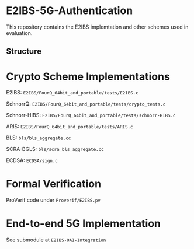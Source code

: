 # E2IBS-5G-Authentication
This repository contains the E2IBS implemtation and other schemes used in evaluation. 

## Structure
# Crypto Scheme Implementations
E2IBS: `E2IBS/FourQ_64bit_and_portable/tests/E2IBS.c`

SchnorrQ: `E2IBS/FourQ_64bit_and_portable/tests/crypto_tests.c` 

Schnorr-HIBS: `E2IBS/FourQ_64bit_and_portable/tests/schnorr-HIBS.c`

ARIS: `E2IBS/FourQ_64bit_and_portable/tests/ARIS.c`

BLS: `bls/bls_aggregate.cc`

SCRA-BGLS: `bls/scra_bls_aggregate.cc`

ECDSA: `ECDSA/sign.c`

# Formal Verification
ProVerif code under `Proverif/E2IBS.pv`

# End-to-end 5G Implementation
See submodule at `E2IBS-OAI-Integration`